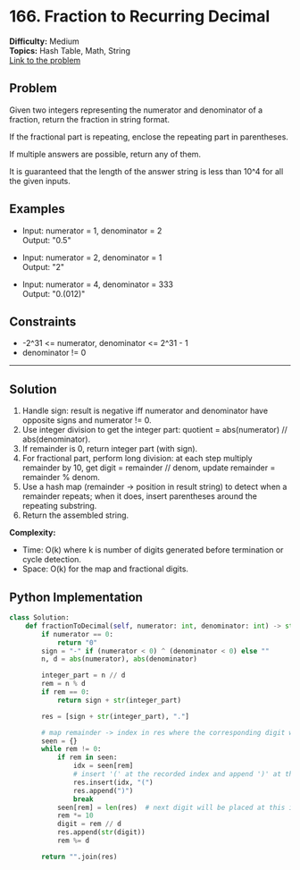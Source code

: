# 166. Fraction to Recurring Decimal

**Difficulty:** Medium  
**Topics:** Hash Table, Math, String  
[Link to the problem](https://leetcode.com/problems/fraction-to-recurring-decimal/)

## Problem

Given two integers representing the numerator and denominator of a fraction, return the fraction in string format.

If the fractional part is repeating, enclose the repeating part in parentheses.

If multiple answers are possible, return any of them.

It is guaranteed that the length of the answer string is less than 10^4 for all the given inputs.

## Examples

- Input: numerator = 1, denominator = 2  
  Output: "0.5"

- Input: numerator = 2, denominator = 1  
  Output: "2"

- Input: numerator = 4, denominator = 333  
  Output: "0.(012)"

## Constraints

- -2^31 <= numerator, denominator <= 2^31 - 1
- denominator != 0

---

## Solution

1. Handle sign: result is negative iff numerator and denominator have opposite signs and numerator != 0.
2. Use integer division to get the integer part: quotient = abs(numerator) // abs(denominator).
3. If remainder is 0, return integer part (with sign).
4. For fractional part, perform long division: at each step multiply remainder by 10, get digit = remainder // denom, update remainder = remainder % denom.
5. Use a hash map (remainder -> position in result string) to detect when a remainder repeats; when it does, insert parentheses around the repeating substring.
6. Return the assembled string.

**Complexity:**

- Time: O(k) where k is number of digits generated before termination or cycle detection.
- Space: O(k) for the map and fractional digits.

## Python Implementation

```python
class Solution:
    def fractionToDecimal(self, numerator: int, denominator: int) -> str:
        if numerator == 0:
            return "0"
        sign = "-" if (numerator < 0) ^ (denominator < 0) else ""
        n, d = abs(numerator), abs(denominator)

        integer_part = n // d
        rem = n % d
        if rem == 0:
            return sign + str(integer_part)

        res = [sign + str(integer_part), "."]

        # map remainder -> index in res where the corresponding digit was appended
        seen = {}
        while rem != 0:
            if rem in seen:
                idx = seen[rem]
                # insert '(' at the recorded index and append ')' at the end
                res.insert(idx, "(")
                res.append(")")
                break
            seen[rem] = len(res)  # next digit will be placed at this index
            rem *= 10
            digit = rem // d
            res.append(str(digit))
            rem %= d

        return "".join(res)
```
